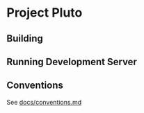 # Project Pluto

## Building

## Running Development Server

## Conventions

See [docs/conventions.md](docs/conventions.md)
